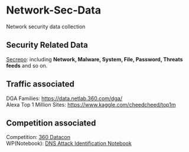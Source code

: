 # Network-Sec-Data
Network security data collection
## Security Related Data  
[Secrepo](http://www.secrepo.com/#about): including **Network, Malware, System, File, Password, Threats feeds** and so on.   
## Traffic associated  
DGA Families: https://data.netlab.360.com/dga/  
Alexa Top 1 Million Sites: https://www.kaggle.com/cheedcheed/top1m  
## Competition associated
Competition: [360 Datacon](http://butian.360.net/Active/dataconDetail.html#gj)  
WP(Notebook): [DNS Attack Identification Notebook](http://momomoxiaoxi.com/%E6%95%B0%E6%8D%AE%E5%88%86%E6%9E%90/2019/04/24/datacondns1/) 

